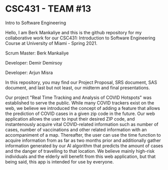 # CSC431 - TEAM #13
Intro to Software Engineering

Hello, I am Berk Mankaliye and this is the github repository for my collaborative work
for our CSC431: Introduction to Software Engineering Course at 
University of Miami - Spring 2021.

Scrum Master: Berk Mankaliye

Developer: Demir Demirsoy

Developer: Arjun Misra

In this repository, you may find our Project Proposal, SRS document, SAS document, and
last but not least, our midterm and final presentations.

Our project "Real Time Tracking and Analysis of COVID Hotspots" was established to serve
the public. While many COVID trackers exist on the web, we believe we introduced the concept
of adding a feature that allows the prediction of COVID cases in a given zip code in the future.
Our web application allows the user to input their desired ZIP code, and instantenously acquire 
vital COVID-related information such as number of cases, number of vaccinations and other related
information with an accompaniment of a map. Thereafter, the user can use the time function to 
acquire information from as far as two months prior and additionally gather information generated 
by our AI algorithm that predicts the amount of cases and the danger of travelling to that location.
We believe mainly high-risk individuals and the elderly will benefit from this web application, but
that being said, this app is intended for use by everyone.
